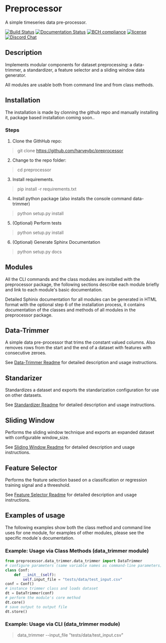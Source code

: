 # Preprocessor

A simple timeseries data pre-processor.

[![Build Status](https://travis-ci.org/harveybc/preprocessor.svg?branch=master)](https://travis-ci.org/harveybc/preprocessor)
[![Documentation Status](https://readthedocs.org/projects/docs/badge/?version=latest)](https://harveybc-preprocessor.readthedocs.io/en/latest/)
[![BCH compliance](https://bettercodehub.com/edge/badge/harveybc/preprocessor?branch=master)](https://bettercodehub.com/)
[![license](https://img.shields.io/github/license/mashape/apistatus.svg?maxAge=2592000)](https://github.com/harveybc/preprocessor/blob/master/LICENSE)
[![Discord Chat](https://img.shields.io/discord/701635040286867529.svg)](https://discord.gg/NRQw9Cy)  

## Description

Implements modular components for dataset preprocessing: a data-trimmer, a standardizer, a feature selector and a sliding window data generator.

All modules are usable both from command line and from class methods.

## Installation

The installation is made by clonning the github repo and manually installing it, package based installation coming soon..

### Steps
1. Clone the GithHub repo:   
> git clone https://github.com/harveybc/preprocessor
2. Change to the repo folder:
> cd preprocessor
3. Install requirements.
> pip install -r requirements.txt
4. Install python package (also installs the console command data-trimmer)
> python setup.py install
5. (Optional) Perform tests
> python setup.py install
6. (Optional) Generate Sphinx Documentation
> python setup.py docs

## Modules

All the CLI commands and the class modules are installed with the preprocessor package, the following sections describe each module briefly and link to each module's basic documentation. 

Detailed Sphinix documentation for all modules can be generated in HTML format with the optional step 6 of the installation process, it contains documentation of the classes and methods of all modules in the preprocessor package. 

## Data-Trimmer

A simple data pre-processor that trims the constant valued columns.  Also removes rows from the start and the end of a dataset with features with consecutive zeroes. 

See [Data-Trimmer Readme](../master/README_data_trimmer.md) for detailed description and usage instructions.

## Standarizer

Standardizes a dataset and exports the standarization configuration for use on other datasets. 

See [Standardizer Readme](../master/README_standardizer.md) for detailed description and usage instructions.

## Sliding Window

Performs the sliding window technique and exports an expanded dataset with configurable window_size.

See [Sliding Window Readme](../master/README_sliding_window.md) for detailed description and usage instructions.

## Feature Selector

Performs the feature selection based on a classification or regression training signal and a threeshold. 

See [Feature Selector Readme](../master/README_feature_selector.md) for detailed description and usage instructions.

## Examples of usage

The following examples show both the class method and command line uses for one module, for examples of other modules, please see the specific module´s documentation.

### Example: Usage via Class Methods (data_trimmer module)
```python
from preprocessor.data_trimmer.data_trimmer import DataTrimmer
# configure parameters (same variable names as command-line parameters)
class Conf:
    def __init__(self):
        self.input_file = "tests/data/test_input.csv"
conf = Conf()
# instance trimmer class and loads dataset
dt = DataTrimmer(conf)
# perform the module's core method
dt.core()
# save output to output file
dt.store()
```

### Example: Usage via CLI (data_trimmer module)

> data_trimmer --input_file "tests/data/test_input.csv"






